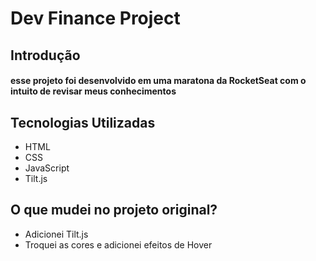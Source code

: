 # Dev Finance Project 

## Introdução 

#### esse projeto foi desenvolvido em uma maratona da RocketSeat com o intuito de revisar meus conhecimentos 

## Tecnologias Utilizadas

* HTML
* CSS
* JavaScript
* Tilt.js
  
## O que mudei no projeto original?

  * Adicionei Tilt.js
  * Troquei as cores e adicionei efeitos de Hover 